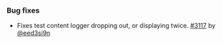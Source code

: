 
### Bug fixes

- Fixes test content logger dropping out, or displaying twice. [#3117][3117] by [@eed3si9n][@eed3si9n]

  [@eed3si9n]: https://github.com/eed3si9n
  [@dwijnand]: http://github.com/dwijnand
  [@jvican]: https://github.com/jvican
  [@Duhemm]: https://github.com/Duhemm
  [3117]: https://github.com/sbt/sbt/issues/3117
